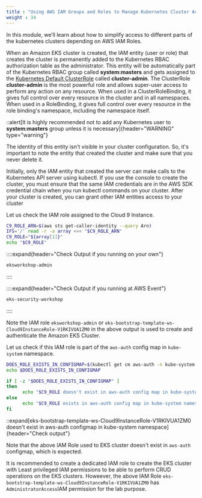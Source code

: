 ```yaml
---
title : "Using AWS IAM Groups and Roles to Manage Kubernetes Cluster Access"
weight : 34
---
```


In this module, we’ll learn about how to simplify access to different parts of the kubernetes clusters depending on AWS IAM Roles.


When an Amazon EKS cluster is created, the IAM entity (user or role) that creates the cluster is
permanently added to the Kubernetes RBAC authorization table as the administrator. This entity will be automatically part of the Kubernetes RBAC group called **system\:masters** and gets assigned to the [Kubernetes Default ClusterRole](https://kubernetes.io/docs/reference/access-authn-authz/rbac/) called **cluster-admin**. The ClusterRole **cluster-admin** is the most powerful role and allows super-user access to perform any action on any resource. When used in a ClusterRoleBinding, it gives full control over every resource in the cluster and in all namespaces. When used in a RoleBinding, it gives full control over every resource in the role binding's namespace, including the namespace itself.

::alert[It is highly recommended not to add any Kubernetes user to **system\:masters** group unless it is necessary]{header="WARNING" type="warning"}

The identity of this entity isn't visible in your cluster configuration. So,
it's important to note the entity that created the cluster and make sure that you never delete it.


Initially, only the IAM entity that created the server can make calls to the Kubernetes API server using kubectl. If
you use the console to create the cluster, you must ensure that the same IAM credentials are in the AWS
SDK credential chain when you run kubectl commands on your cluster. After your cluster is created, you
can grant other IAM entities access to your cluster

Let us check the IAM role assigned to the Cloud 9 Instance.

```bash
C9_ROLE_ARN=$(aws sts get-caller-identity --query Arn)
IFS='/' read -r -a array <<< "$C9_ROLE_ARN"
C9_ROLE="${array[1]}"
echo "$C9_ROLE"
```

::::expand{header="Check Output if you running on your own"}
```bash
eksworkshop-admin
```
::::

::::expand{header="Check Output if you running at AWS Event"}
```bash
eks-security-workshop
```
::::


Note the IAM role `eksworkshop-admin` or  `eks-bootstrap-template-ws-Cloud9InstanceRole-V1RKIVUA1ZM0` in the above output is used to create and authenticate the Amazon EKS Cluster.

Let us check if this IAM role is part of the `aws-auth` config map in `kube-system` namespace.

```bash
DOES_ROLE_EXISTS_IN_CONFIGMAP=$(kubectl get cm aws-auth -n kube-system -oyaml | grep $C9_ROLE)
echo $DOES_ROLE_EXISTS_IN_CONFIGMAP

if [ -z "$DOES_ROLE_EXISTS_IN_CONFIGMAP" ]
then
      echo "$C9_ROLE doesn't exist in aws-auth config map in kube-system namespace"
else
      echo "$C9_ROLE exists in aws-auth config map in kube-system namespace"
fi
```

::expand[eks-bootstrap-template-ws-Cloud9InstanceRole-V1RKIVUA1ZM0 doesn't  exist in aws-auth configmap in kube-system namespace]{header="Check output"}

Note that the above IAM Role used to EKS cluster doesn't exist in `aws-auth`
 configmap, which is expected.

It is recommended to create a dedicated IAM role to create the EKS cluster with Least privileged IAM permissions to be able to perform CRUD operations on the EKS clusters. Howeever, the above IAM Role `eks-bootstrap-template-ws-Cloud9InstanceRole-V1RKIVUA1ZM0` has `AdministratorAccess`IAM permission for the lab purpose.
